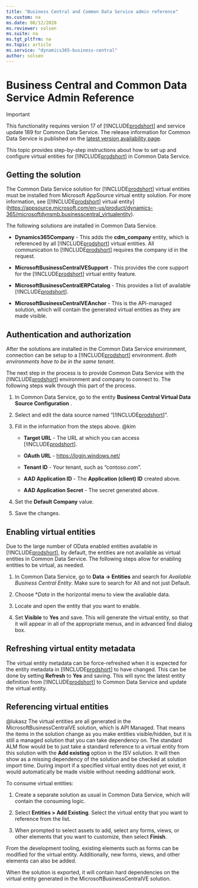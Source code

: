 ```yaml
---
title: "Business Central and Common Data Service admin reference"
ms.custom: na
ms.date: 08/12/2020
ms.reviewer: solsen
ms.suite: na
ms.tgt_pltfrm: na
ms.topic: article
ms.service: "dynamics365-business-central"
author: solsen
---
```


# Business Central and Common Data Service Admin Reference

> [!IMPORTANT]
> This functionality requires version 17 of [!INCLUDE[prodshort](../developer/includes/prodshort.md)] and service update 189 for Common Data Service. The release information for Common Data Service is published on the [latest version availability page](https://docs.microsoft.com/business-applications-release-notes/dynamics/released-versions/dynamics-365ce#all-version-availability).

This topic provides step-by-step instructions about how to set up and configure virtual entities for [!INCLUDE[prodshort](../developer/includes/prodshort.md)] in Common Data Service.

## Getting the solution
The Common Data Service solution for [!INCLUDE[prodshort](../developer/includes/prodshort.md)] virtual entities must be installed from Microsoft AppSource virtual entity solution. For more information, see [[!INCLUDE[prodshort](../developer/includes/prodshort.md)] virtual entity](https://appsource.microsoft.com/en-us/product/dynamics-365/microsoftdynsmb.businesscentral_virtualentity).


The following solutions are installed in Common Data Service.

- **Dynamics365Company** - This adds the **cdm_company** entity, which is referenced by all [!INCLUDE[prodshort](../developer/includes/prodshort.md)] virtual entities. All communication to [!INCLUDE[prodshort](../developer/includes/prodshort.md)] requires the company id in the request. 

- **MicrosoftBusinessCentralVESupport** - This provides the core support for the [!INCLUDE[prodshort](../developer/includes/prodshort.md)] virtual entity feature.

- **MicrosoftBusinessCentralERPCatalog** - This provides a list of available [!INCLUDE[prodshort](../developer/includes/prodshort.md)].

- **MicrosoftBusinessCentralVEAnchor** - This is the API-managed solution, which will contain the generated virtual entities as they are made visible.

## Authentication and authorization
After the solutions are installed in the Common Data Service environment, connection can be setup to a [!INCLUDE[prodshort](../developer/includes/prodshort.md)] environment. *Both environments have to be in the same tenant*.  

The next step in the process is to provide Common Data Service with the [!INCLUDE[prodshort](../developer/includes/prodshort.md)] environment and company to connect to. The following steps walk through this part of the process.

1.  In Common Data Service, go to the entity **Business Central Virtual Data Source Configuration** .

2.  Select and edit the data source named “[!INCLUDE[prodshort](../developer/includes/prodshort.md)]”.

3.  Fill in the information from the steps above. @kim

    - **Target URL** - The URL at which you can access [!INCLUDE[prodshort](../developer/includes/prodshort.md)].

    - **OAuth URL** - https://login.windows.net/

    - **Tenant ID** - Your tenant, such as “contoso.com”.

    - **AAD Application ID** - The **Application (client) ID** created above.

    - **AAD Application Secret** - The secret generated above.

4.  Set the **Default Company** value. 
5.  Save the changes.

## Enabling virtual entities

Due to the large number of OData enabled entities available in [!INCLUDE[prodshort](../developer/includes/prodshort.md)], by default, the entities are not available as virtual entities in Common Data Service. The following steps allow for enabling entities to be virtual, as needed.

1. In Common Data Service, go to **Data -> Entities** and search for *Available Business Central Entity*. Make sure to search for All and not just Default.

2. Choose **Data* in the horizontal menu to view the avaliable data.

3. Locate and open the entity that you want to enable.

4. Set **Visible** to **Yes** and save. This will generate the virtual entity, so that it will appear in all of the appropriate menus, and in advanced find dialog box.

## Refreshing virtual entity metadata

The virtual entity metadata can be force-refreshed when it is expected for the entity metadata in [!INCLUDE[prodshort](../developer/includes/prodshort.md)] to have changed. This can be done by setting **Refresh** to **Yes** and saving. This will sync the latest entity definition from [!INCLUDE[prodshort](../developer/includes/prodshort.md)] to Common Data Service and update the virtual entity.

## Referencing virtual entities
@lukasz
The virtual entities are all generated in the MicrosoftBusinessCentralVE solution, which is API Managed. That means the items in the solution change as you make entities visible/hidden, but it is still a managed solution that you can take dependency on. The standard ALM flow would be to just take a standard reference to a virtual entity from this solution with the **Add existing** option
in the ISV solution. It will then show as a missing dependency of the solution and be checked at solution import time. During import if a specified virtual entity does not yet exist, it would automatically be made visible without needing additional work.

To consume virtual entities:

1.  Create a separate solution as usual in Common Data Service, which will contain the consuming logic.

2.  Select **Entities \> Add Existing**. Select the virtual entity that you want to reference from the list.

3.  When prompted to select assets to add, select any forms, views, or other elements that you want to customize, then select **Finish**.

From the development tooling, existing elements such as forms can be modified for the virtual entity. Additionally, new forms, views, and other elements can also be added.

When the solution is exported, it will contain hard dependencies on the virtual entity generated in the MicrosoftBusinessCentralVE solution.

